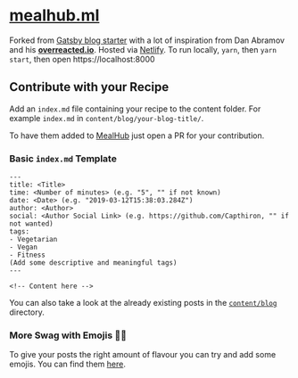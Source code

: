 # [mealhub.ml](https://mealhub.ml)

Forked from [Gatsby blog starter](https://github.com/gatsbyjs/gatsby-starter-blog) with a lot of inspiration from Dan Abramov and his **[overreacted.io](https://overreacted.io/)**.
Hosted via [Netlify](https://www.netlify.com/).
To run locally, `yarn`, then `yarn start`, then open https://localhost:8000

## Contribute with your Recipe

Add an `index.md` file containing your recipe to the content folder. For example `index.md` in `content/blog/your-blog-title/`.

To have them added to [MealHub](https://quick-meal.ml) just open a PR for your contribution.

### Basic `index.md` Template
```
---
title: <Title>
time: <Number of minutes> (e.g. "5", "" if not known)
date: <Date> (e.g. "2019-03-12T15:38:03.284Z")
author: <Author>
social: <Author Social Link> (e.g. https://github.com/Capthiron, "" if not wanted)
tags:
- Vegetarian
- Vegan
- Fitness
(Add some descriptive and meaningful tags)
---

<!-- Content here -->
```

You can also take a look at the already existing posts in the [`content/blog`](https://github.com/Capthiron/mealhub/tree/master/content/blog) directory.

### More Swag with Emojis 🍆🤓

To give your posts the right amount of flavour you can try and add some emojis. You can find them [here](https://emojipedia.org).
